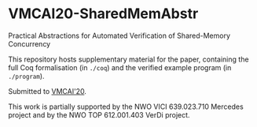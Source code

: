 # VMCAI20-SharedMemAbstr
Practical Abstractions for Automated Verification of Shared-Memory Concurrency

This repository hosts supplementary material for the paper, containing the full Coq formalisation (in `./coq`) and the verified example program (in `./program`).

Submitted to [VMCAI'20](https://popl20.sigplan.org/home/VMCAI-2020).

This work is partially supported by the NWO VICI 639.023.710 Mercedes project and by the NWO TOP 612.001.403 VerDi project.
